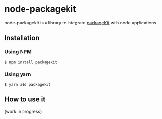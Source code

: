 # node-packagekit

node-packagekit is a library to integrate [packageKit](https://www.freedesktop.org/software/PackageKit/) with node applications.

## Installation

### Using NPM

```shell
$ npm install packagekit
```

### Using yarn

```shell
$ yarn add packagekit
```

## How to use it

(work in progress)
